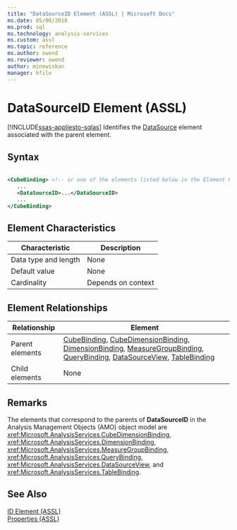 ```yaml
---
title: "DataSourceID Element (ASSL) | Microsoft Docs"
ms.date: 05/08/2018
ms.prod: sql
ms.technology: analysis-services
ms.custom: assl
ms.topic: reference
ms.author: owend
ms.reviewer: owend
author: minewiskan
manager: kfile
---
```

# DataSourceID Element (ASSL)
[!INCLUDE[ssas-appliesto-sqlas](../../../includes/ssas-appliesto-sqlas.md)]
  Identifies the [DataSource](../../../analysis-services/scripting/objects/datasource-element-assl.md) element associated with the parent element.  
  
## Syntax  
  
```xml  
  
<CubeBinding> <!-- or one of the elements listed below in the Element Relationships table -->  
   ...  
   <DataSourceID>...</DataSourceID>  
   ...  
</CubeBinding>  
```  
  
## Element Characteristics  
  
|Characteristic|Description|  
|--------------------|-----------------|  
|Data type and length|None|  
|Default value|None|  
|Cardinality|Depends on context|  
  
## Element Relationships  
  
|Relationship|Element|  
|------------------|-------------|  
|Parent elements|[CubeBinding](../../../analysis-services/scripting/data-type/cubebinding-data-type-out-of-line-assl.md), [CubeDimensionBinding](../../../analysis-services/scripting/data-type/cubedimensionbinding-data-type-assl.md), [DimensionBinding](../../../analysis-services/scripting/data-type/dimensionbinding-data-type-assl.md), [MeasureGroupBinding](../../../analysis-services/scripting/data-type/measuregroupbinding-data-type-assl.md), [QueryBinding](../../../analysis-services/scripting/data-type/querybinding-data-type-assl.md), [DataSourceView](../../../analysis-services/scripting/objects/datasourceview-element-assl.md), [TableBinding](../../../analysis-services/scripting/data-type/tablebinding-data-type-assl.md)|  
|Child elements|None|  
  
## Remarks  
 The elements that correspond to the parents of **DataSourceID** in the Analysis Management Objects (AMO) object model are <xref:Microsoft.AnalysisServices.CubeDimensionBinding>, <xref:Microsoft.AnalysisServices.DimensionBinding>, <xref:Microsoft.AnalysisServices.MeasureGroupBinding>, <xref:Microsoft.AnalysisServices.QueryBinding>, <xref:Microsoft.AnalysisServices.DataSourceView>, and <xref:Microsoft.AnalysisServices.TableBinding>.  
  
## See Also  
 [ID Element &#40;ASSL&#41;](../../../analysis-services/scripting/properties/id-element-assl.md)   
 [Properties &#40;ASSL&#41;](../../../analysis-services/scripting/properties/properties-assl.md)  
  
  
